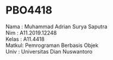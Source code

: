 # PBO4418
Nama  : Muhammad Adrian Surya Saputra <br>
Nim   : A11.2019.12248 <br>
Kelas : A11.4418<br>
Matkul: Pemrograman Berbasis Objek <br>
Univ  : Universitas Dian Nuswantoro <br>
